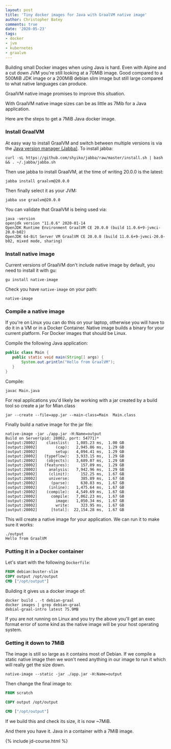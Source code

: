```yaml
---
layout: post
title: 'Tiny docker images for Java with GraalVM native image'
author: Christopher Batey
comments: true
date: '2020-05-23'
tags:
- docker 
- jvm 
- kubernetes
- graalvm
---
```


Building small Docker images when using Java is hard. 
Even with Alpine and a cut down JVM you're still looking
at a 70MiB image. Good compared to a 500MiB JDK image or a 200MiB debian slim image but still large compared to what
native languages can produce.

GraalVM native image promises to improve this situation. 

With GraalVM native image sizes can be as little as 7Mib for a
Java application.

Here are the steps to get a 7MiB Java docker image.

### Install GraalVM

At easy way to install GraalVM and switch between multiple versions is via the [Java version manager (Jabba)](https://github.com/shyiko/jabba). To install jabba:

`curl -sL https://github.com/shyiko/jabba/raw/master/install.sh | bash && . ~/.jabba/jabba.sh`

Then use jabba to install GraalVM, at the time of writing 20.0.0 is the latest:

`jabba install graalvm@20.0.0`

Then finally select it as your JVM:

`jabba use graalvm@20.0.0`

You can validate that GraalVM is being used via:

```
java -version
openjdk version "11.0.6" 2020-01-14
OpenJDK Runtime Environment GraalVM CE 20.0.0 (build 11.0.6+9-jvmci-20.0-b02)
OpenJDK 64-Bit Server VM GraalVM CE 20.0.0 (build 11.0.6+9-jvmci-20.0-b02, mixed mode, sharing)

```

### Install native image

Current versions of GraalVM don't include native image by default, you need to install it with gu:

`gu install native-image`

Check you have `native-image` on your path:

```
native-image
```

### Compile a native image

If you're on Linux you can do this on your laptop, otherwise you will have to do it in a VM or in a Docker Container. 
Native image builds a binary for your current platform. For Docker images that should be Linux. 

Compile the following Java application:


```java
public class Main {
   public static void main(String[] args) {
       System.out.println("Hello from GraalVM");
   }
}
```

Compile:

```
javac Main.java
```

For real applications you'd likely be working with a jar created by a build tool so create a jar for Mian.class

```
jar --create --file=app.jar --main-class=Main  Main.class
```

Finally build a native image for the jar file:

```
native-image -jar ./app.jar -H:Name=output
Build on Server(pid: 28002, port: 54771)*
[output:28002]    classlist:   1,085.23 ms,  1.00 GB
[output:28002]        (cap):   2,945.86 ms,  1.29 GB
[output:28002]        setup:   4,094.41 ms,  1.29 GB
[output:28002]   (typeflow):   3,933.15 ms,  1.29 GB
[output:28002]    (objects):   3,689.07 ms,  1.29 GB
[output:28002]   (features):     157.09 ms,  1.29 GB
[output:28002]     analysis:   7,942.96 ms,  1.29 GB
[output:28002]     (clinit):     152.25 ms,  1.67 GB
[output:28002]     universe:     385.89 ms,  1.67 GB
[output:28002]      (parse):     630.83 ms,  1.67 GB
[output:28002]     (inline):   1,475.64 ms,  1.67 GB
[output:28002]    (compile):   4,549.69 ms,  1.67 GB
[output:28002]      compile:   7,062.23 ms,  1.67 GB
[output:28002]        image:   1,050.34 ms,  1.67 GB
[output:28002]        write:     323.95 ms,  1.67 GB
[output:28002]      [total]:  22,154.28 ms,  1.67 GB
```

This will create a native image for your application. We can run it to make sure it works:

```
./output
Hello from GraalVM
```

### Putting it in a Docker container

Let's start with the following `Dockerfile`:

```dockerfile
FROM debian:buster-slim
COPY output /opt/output
CMD ["/opt/output"]
```

Building it gives us a docker image of:

```
docker build . -t debian-graal
docker images | grep debian-graal
debial-graal-intro latest 75.9MB
```

If you are not running on Linux and you try the above you'll get an exec format error of some kind as the native image
will be your host operating system.

### Getting it down to 7MiB

The image is still so large as it contains most of Debian. 
If we compile a static native image then we won't need anything in our image to run it which will really get the size down.

```
native-image --static -jar ./app.jar -H:Name=output
```

Then change the final image to:

```dockerfile
FROM scratch

COPY output /opt/output

CMD ["/opt/output"]
```

If we build this and check its size, it is now ~7MiB.

And there you have it. Java in a container with a 7MiB image.

{% include jd-course.html %}


